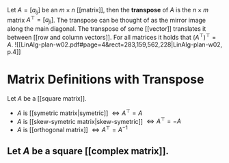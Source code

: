 
Let $A=[a_{ij}]$ be an $m\times n$ [[matrix]], then the **transpose** of $A$ is the $n\times m$ matrix $A^\top=[a_{ji}]$. The transpose can be thought of as the mirror image along the main diagonal. The transpose of some [[vector]] translates it between [[row and column vectors]]. For all matrices it holds that $(A^\top)^\top=A$. 
![[LinAlg-plan-w02.pdf#page=4&rect=283,159,562,228|LinAlg-plan-w02, p.4]]

# Matrix Definitions with Transpose

Let $A$ be a [[square matrix]].
- $A$ is [[symetric matrix|symetric]] $\iff A^\top = A$
- $A$ is [[skew-symetric matrix|skew-symetric]] $\iff A^\top=-A$
- $A$ is [[orthogonal matrix]] $\iff A^\top=A^{-1}$

Let $A$ be a square [[complex matrix]].
- 


